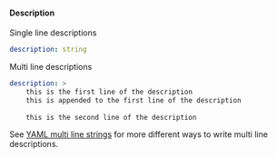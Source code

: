 #### Description

Single line descriptions
```yaml
description: string
```

Multi line descriptions
```yaml
description: >
    this is the first line of the description
    this is appended to the first line of the description
    
    this is the second line of the description
```
See [YAML multi line strings](https://stackoverflow.com/a/21699210/8235252) for more different ways to write multi line descriptions.